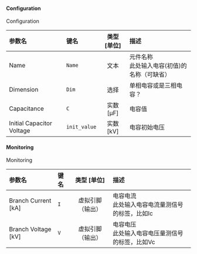 <!--
DO NOT EDIT THIS FILE DIRECTLY.
This file is generated by tools/comp-docs.js.
All changes will be overwritten by regeneration.
-->

<slot class="model-parameters">

#### Configuration

Configuration

| 参数名 | 键名 | 类型 [单位] | 描述 |
|:------ |:---- |:-----------:|:---- |
| Name | `Name` | 文本 | 元件名称 <br> 此处输入电容(初值)的名称（可缺省） |
| Dimension | `Dim` | 选择 | 单相电容或是三相电容？ |
| Capacitance | `C` | 实数 [μF] | 电容值 |
| Initial Capacitor Voltage | `init_value` | 实数 [kV] | 电容初始电压 |

#### Monitoring

Monitoring

| 参数名 | 键名 | 类型 [单位] | 描述 |
|:------ |:---- |:-----------:|:---- |
| Branch Current \[kA\] | `I` | 虚拟引脚（输出） | 电容电流 <br>此处输入电容电流量测信号的标签，比如Ic |
| Branch Voltage \[kV\] | `V` | 虚拟引脚（输出） | 电容电压 <br>此处输入电容电压量测信号的标签，比如Vc |


</slot>

